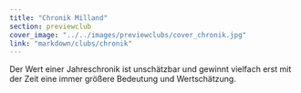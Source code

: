 ```yaml
---
title: "Chronik Milland"
section: previewclub
cover_image: "../../images/previewclubs/cover_chronik.jpg"
link: "markdown/clubs/chronik"
---
```

Der Wert einer Jahreschronik ist unschätzbar und gewinnt vielfach erst mit der Zeit eine immer größere Bedeutung und Wertschätzung.